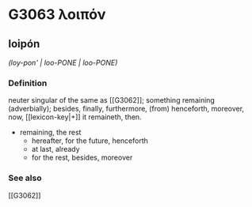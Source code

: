 # G3063 λοιπόν

## loipón

_(loy-pon' | loo-PONE | loo-PONE)_

### Definition

neuter singular of the same as [[G3062]]; something remaining (adverbially); besides, finally, furthermore, (from) henceforth, moreover, now, [[lexicon-key|+]] it remaineth, then.

- remaining, the rest
  - hereafter, for the future, henceforth
  - at last, already
  - for the rest, besides, moreover

### See also

[[G3062]]

